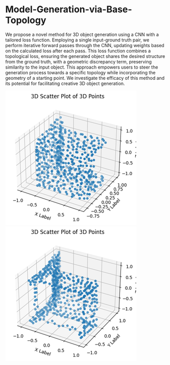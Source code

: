 # Model-Generation-via-Base-Topology
We propose a novel method for 3D object generation using a CNN with a tailored loss function. Employing a single input-ground truth pair, we perform iterative forward passes through the CNN, updating weights based on the calculated loss after each pass. This loss function combines a topological loss, ensuring the generated object shares the desired structure from the ground truth, with a geometric discrepancy term, preserving similarity to the input object. This approach empowers users to steer the generation process towards a specific topology while incorporating the geometry of a starting point. We investigate the efficacy of this method and its potential for facilitating creative 3D object generation.

<img class="image-align-left" src="images/input_norm.png"/><img class="image-align-left" src="images/target_norm.png"/>
